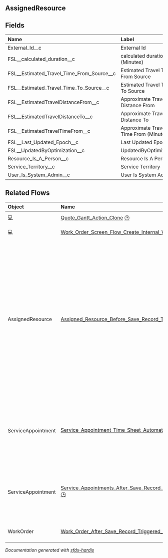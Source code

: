 ## AssignedResource

<!-- Object description -->

## Fields

| Name      | Label | Type | Description |
| :-------- | :---- | :--: | :---------- | 
| External_Id__c | External Id | Text | <!-- --> |
| FSL__calculated_duration__c | calculated duration (Minutes) | Number | <!-- --> |
| FSL__Estimated_Travel_Time_From_Source__c | Estimated Travel Time From Source | Picklist | <!-- --> |
| FSL__Estimated_Travel_Time_To_Source__c | Estimated Travel Time To Source | Picklist | <!-- --> |
| FSL__EstimatedTravelDistanceFrom__c | Approximate Travel Distance From | Number | <!-- --> |
| FSL__EstimatedTravelDistanceTo__c | Approximate Travel Distance To | Number | <!-- --> |
| FSL__EstimatedTravelTimeFrom__c | Approximate Travel Time From (Minutes) | Number | <!-- --> |
| FSL__Last_Updated_Epoch__c | Last Updated Epoch | Number | <!-- --> |
| FSL__UpdatedByOptimization__c | UpdatedByOptimization | Checkbox | <!-- --> |
| Resource_Is_A_Person__c | Resource Is A Person | Checkbox | <!-- --> |
| Service_Territory__c | Service Territory | Lookup | <!-- --> |
| User_Is_System_Admin__c | User Is System Admin | Checkbox | <!-- --> |


## Related Flows

| Object | Name      | Type | Description |
| :----  | :-------- | :--: | :---------- | 
| 💻 | [Quote_Gantt_Action_Clone](../flows/Quote_Gantt_Action_Clone.md) [🕒](../flows/Quote_Gantt_Action_Clone-history.md) |  Screen Flow | <!-- --> |
| 💻 | [Work_Order_Screen_Flow_Create_Internal_Work](../flows/Work_Order_Screen_Flow_Create_Internal_Work.md) [🕒](../flows/Work_Order_Screen_Flow_Create_Internal_Work-history.md) |  Screen Flow | <!-- --> |
| AssignedResource | [Assigned_Resource_Before_Save_Record_Triggered_Identify_Assigned_Resource_Type](../flows/Assigned_Resource_Before_Save_Record_Triggered_Identify_Assigned_Resource_Type.md) |  Record Before Save | For reporting purposes, this flow will allow identifying the type of resource assigned to a service appointment. <br/>This flow will also allow the identification of whether the assigned resource is linked to a system admin user for the purpose of timesheet entry creation. |
| ServiceAppointment | [Service_Appointment_Time_Sheet_Automations](../flows/Service_Appointment_Time_Sheet_Automations.md) [🕒](../flows/Service_Appointment_Time_Sheet_Automations-history.md) |  Record After Save | This flows creates the automatic time sheet entries based on the evolving status of the service appointment |
| ServiceAppointment | [Service_Appointments_After_Save_Record_Triggered_Assign_Van_Inventory_to_Related](../flows/Service_Appointments_After_Save_Record_Triggered_Assign_Van_Inventory_to_Related.md) [🕒](../flows/Service_Appointments_After_Save_Record_Triggered_Assign_Van_Inventory_to_Related-history.md) |  Record After Save | This flow retrieves a van inventory based on the assigned resources of a service appointment. |
| WorkOrder | [Work_Order_After_Save_Record_Triggered_Assign_Products_Consumed](../flows/Work_Order_After_Save_Record_Triggered_Assign_Products_Consumed.md) |  Record After Save | <!-- --> |


_Documentation generated with [sfdx-hardis](https://sfdx-hardis.cloudity.com)_
